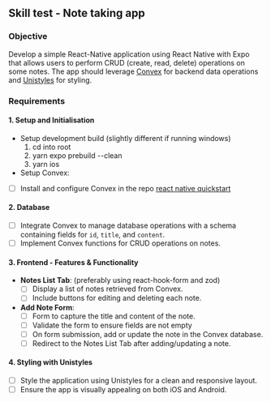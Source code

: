 ## Skill test - Note taking app

### Objective

Develop a simple React-Native application using React Native with Expo that allows users to perform CRUD (create, read, delete) operations on some notes. The app should leverage [Convex](https://docs.convex.dev/home) for backend data operations and [Unistyles](https://reactnativeunistyles.vercel.app/start/introduction/) for styling.

### Requirements

#### 1. Setup and Initialisation

- Setup development build (slightly different if running windows)
  1. cd into root
  2. yarn expo prebuild --clean
  3. yarn ios
- Setup Convex:
- [ ] Install and configure Convex in the repo [react native quickstart](https://docs.convex.dev/quickstart/react-native)

#### 2. Database

- [ ] Integrate Convex to manage database operations with a schema containing fields for `id`, `title`, and `content`.
- [ ] Implement Convex functions for CRUD operations on notes.

#### 3. Frontend - Features & Functionality

- **Notes List Tab**: (preferably using react-hook-form and zod)
  - [ ] Display a list of notes retrieved from Convex.
  - [ ] Include buttons for editing and deleting each note.
- **Add Note Form**:
  - [ ] Form to capture the title and content of the note.
  - [ ] Validate the form to ensure fields are not empty
  - [ ] On form submission, add or update the note in the Convex database.
  - [ ] Redirect to the Notes List Tab after adding/updating a note.

#### 4. Styling with Unistyles

- [ ] Style the application using Unistyles for a clean and responsive layout.
- [ ] Ensure the app is visually appealing on both iOS and Android.
